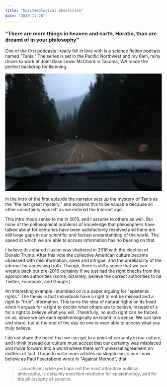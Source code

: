 ```yaml
---
title: "Epistemological Skepticism"
date: "2020-11-28"
---
```


### "There are more things in heaven and earth, Horatio, than are dreamt of in your philosophy"

One of the first podcasts I really fell in love with is a science fiction podcast named "Tanis." The series is set in the Pacific Northwest and my 6am, rainy drives to work at Joint Base Lewis McChord in Tacoma, WA made the perfect backdrop for listening.

![Driving Near Enumclaw](../images/2020_11_10_Epistemological_Skepticism_pt_1/Drive.jpg)

In the intro of the first episode the narrator sets up the mystery of Tanis as the "the last great mystery," and explains this to be valuable because all other uncertainty was left as we entered the Internet age.

This intro made sense to me in 2015, and I assume to others as well. But none of the philosophical problems of knowledge that philosophers have talked about for centuries have been satisfactorily resolved and there are still large gaps in our scientific and factual understanding of the world. The speed at which we are able to access information has no bearing on that.

I believe this shared illusion was shattered in 2016 with the election of Donald Trump. After this vote the collective American culture became obsessed with misinformation, spies and intrigue, and the unreliability of the internet for accessing truth. Though, there is still a sense that we can wrestle back our pre-2016 certainty if we just had the right checks from the appropriate authorities (some, bizarrely, believe the correct authorities to be Twitter, Facebook, and Google.)

An interesting example I stumbled on is a paper arguing for "epistemic rights." The thesis is that individuals have a right to not be mislead and a right to "true" information. This turns the idea of natural rights on its head since it argues for a right to decide what others are to believe, instead of a for a right to believe what you will. Thankfully, no such right can be forced on us, since we are each epistimologically an island in a sense. We can take and share, but at the end of the day no one is even able to access what you truly believe.

I do not share the belief that we can get to a point of certainty in our culture, and I think instead our culture must accept that our certainty was misplaced and move forward into a world where there isn't universal agreement on matters of fact. I hope to write more articles on skepticism, since I now believe as Paul Feyerabend wrote in "Against Method", that

> ...anarchism, while perhaps not the most attractive political philosophy, is certainly excellent medicine for epistemology, and for the philosophy of science.

